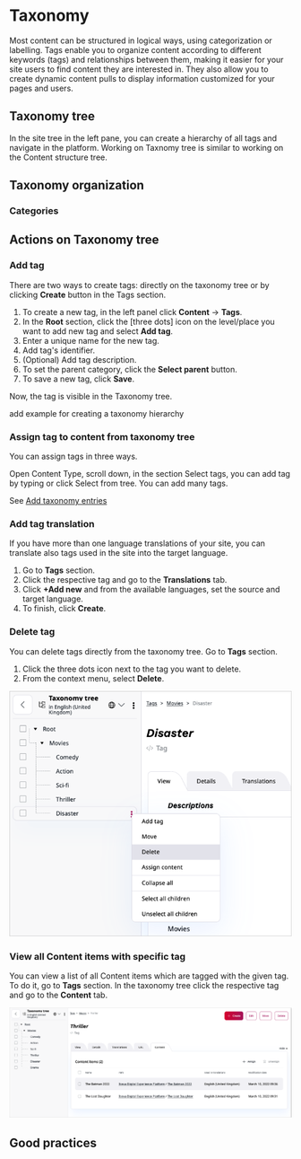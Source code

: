 # Taxonomy

Most content can be structured in logical ways, using categorization or labelling.
Tags enable you to organize content according to different keywords (tags) and relationships between them, making it easier for your site users to find content they are interested in. They also allow you to create dynamic content pulls to display information customized for your pages and users.

## Taxonomy tree

In the site tree in the left pane, you can create a hierarchy of all tags and navigate in the platform. 
Working on Taxnomy tree is similar to working on the Content structure tree. 

## Taxonomy organization

### Categories

## Actions on Taxonomy tree

### Add tag

There are two ways to create tags: directly on the taxonomy tree or by clicking **Create** button in the Tags section.

1. To create a new tag, in the left panel click **Content** -> **Tags**.
1. In the **Root** section, click the [three dots] icon on the level/place you want to add new tag and select **Add tag**.
1. Enter a unique name for the new tag.
1. Add tag's identifier.
1. (Optional) Add tag description.
1. To set the parent category, click the **Select parent** button.
1. To save a new tag, click **Save**.

Now, the tag is visible in the Taxonomy tree.

add example for creating a taxonomy hierarchy

### Assign tag to content from taxonomy tree

You can assign tags in three ways.

Open Content Type, scroll down, in the section Select tags, you can add tag by typing or click Select from tree. 
You can add many tags.

See [Add taxonomy entries](creating_content_basic.md#add-taxonomy-entries)

### Add tag translation

If you have more than one language translations of your site, you can translate also tags used in the site into the target language.

1. Go to **Tags** section.
1. Click the respective tag and go to the **Translations** tab.
1. Click **+Add new** and from the available languages, set the source and target language.
1. To finish, click **Create**.

### Delete tag

You can delete tags directly from the taxonomy tree. Go to **Tags** section.

1. Click the three dots icon next to the tag you want to delete.
1. From the context menu, select **Delete**.

![Delete tag](img/taxonomy_delete_tag.png "Delete tag")

### View all Content items with specific tag

You can view a list of all Content items which are tagged with the given tag.
To do it, go to **Tags** section.
In the taxonomy tree click the respective tag and go to the **Content** tab.

![Content list](img/taxonomy_content_list.png "Content list")

## Good practices
